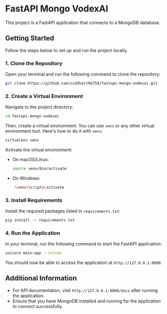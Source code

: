 # FastAPI Mongo VodexAI

This project is a FastAPI application that connects to a MongoDB database.

## Getting Started

Follow the steps below to set up and run the project locally.

### 1. Clone the Repository

Open your terminal and run the following command to clone the repository:

```bash
git clone https://github.com/siddharth6758/fastapi-mongo-vodexai.git
```

### 2. Create a Virtual Environment

Navigate to the project directory:

```bash
cd fastapi-mongo-vodexai
```

Then, create a virtual environment. You can use `venv` or any other virtual environment tool. Here's how to do it with `venv`:

```bash
virtualenv venv
```

Activate the virtual environment:

- On macOS/Linux:

  ```bash
  source venv/bin/activate
  ```

- On Windows:

  ```bash
  .\venv\Scripts\activate
  ```

### 3. Install Requirements

Install the required packages listed in `requirements.txt`:

```bash
pip install -r requirements.txt
```

### 4. Run the Application

In your terminal, run the following command to start the FastAPI application:

```bash
uvicorn main:app --reload
```

You should now be able to access the application at `http://127.0.0.1:8000`.

## Additional Information

- For API documentation, visit `http://127.0.0.1:8000/docs` after running the application.
- Ensure that you have MongoDB installed and running for the application to connect successfully.
